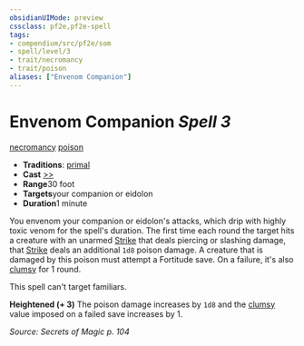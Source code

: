 ```yaml
---
obsidianUIMode: preview
cssclass: pf2e,pf2e-spell
tags:
- compendium/src/pf2e/som
- spell/level/3
- trait/necromancy
- trait/poison
aliases: ["Envenom Companion"]
---
```

# Envenom Companion *Spell 3*   
[necromancy](../../rules/traits/necromancy.md)  [poison](../../rules/traits/poison.md)  

- **Traditions**: [primal](../../rules/traits/primal.md)
- **Cast** [>>](../../rules/core-rulebook/chapter-9-playing-the-game.md#Actions "Two-Action") 
- **Range**30 foot
- **Targets**your companion or eidolon
- **Duration**1 minute

You envenom your companion or eidolon's attacks, which drip with highly toxic venom for the spell's duration. The first time each round the target hits a creature with an unarmed [Strike](../../rules/actions/strike.md) that deals piercing or slashing damage, that [Strike](../../rules/actions/strike.md) deals an additional `1d8` poison damage. A creature that is damaged by this poison must attempt a Fortitude save. On a failure, it's also [clumsy](../../rules/conditions.md#Clumsy) for 1 round.

This spell can't target familiars.

**Heightened (+ 3)** The poison damage increases by `1d8` and the [clumsy](../../rules/conditions.md#Clumsy) value imposed on a failed save increases by 1.

*Source: Secrets of Magic p. 104*